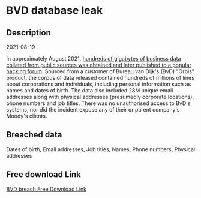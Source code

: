# BVD database leak

## Description

2021-08-19

In approximately August 2021, <a href="https://kaduu.io/blog/2022/02/04/us-strategic-company-bureau-van-dijk-hacked/" target="_blank" rel="noopener">hundreds of gigabytes of business data collated from public sources was obtained and later published to a popular hacking forum</a>. Sourced from a customer of Bureau van Dijk's (BvD) &quot;Orbis&quot; product, the corpus of data released contained hundreds of millions of lines about corporations and individuals, including personal information such as names and dates of birth. The data also included 28M unique email addresses along with physical addresses (presumedly corporate locations), phone numbers and job titles. There was no unauthorised access to BvD's systems, nor did the incident expose any of their or parent company's Moody's clients.

## Breached data

Dates of birth, Email addresses, Job titles, Names, Phone numbers, Physical addresses

## Free download Link

[BVD breach Free Download Link](https://link-to.net/1229997/926.7562237426581/dynamic/?r=aHR0cHM6Ly93d3cubWVkaWFmaXJlLmNvbS92aWV3L0RMbEVEMTl6cWcza0I2ei9idmRpbmZvLmNvbS9maWxl)